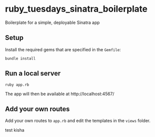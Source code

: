 # ruby_tuesdays_sinatra_boilerplate

Boilerplate for a simple, deployable Sinatra app


## Setup

Install the required gems that are specified in the `Gemfile`:

    bundle install

## Run a local server

    ruby app.rb

The app will then be available at http://localhost:4567/

## Add your own routes

Add your own routes to `app.rb` and edit the templates in the `views` folder.

test kisha
